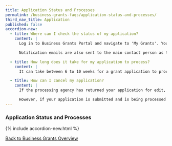 ```yaml
---
title: Application Status and Processes
permalink: /business-grants-faqs/application-status-and-processes/
third_nav_title: Application
published: false
accordion-new:
  - title: Where can I check the status of my application?
    content: |
      Log in to Business Grants Portal and navigate to 'My Grants'. You'll see the status of all your grant applications on this page.

      Notification emails are also sent to the main contact person as the application moves through the process.

  - title: How long does it take for my application to process?
    content: |
      It can take between 6 to 10 weeks for a grant application to process.

  - title: How can I cancel my application?
    content: |
      If the processing agency has returned your application for edit, you may click on 'Cancel Application'.

      However, if your application is submitted and is being processed by the agency, you will need to email the processing agency to cancel your application.
---
```


### Application Status and Processes

{% include accordion-new.html %}

[Back to Business Grants Overview](/business-grants-portal/)
